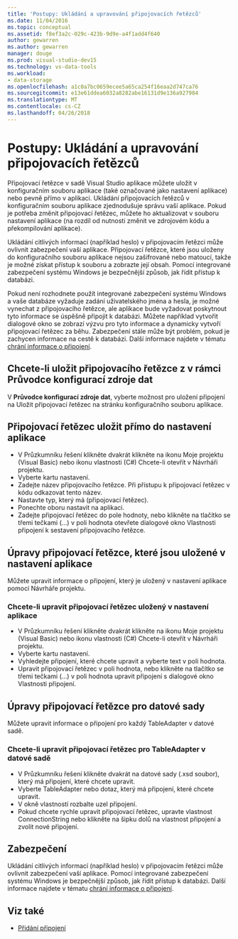 ```yaml
---
title: 'Postupy: Ukládání a upravování připojovacích řetězců'
ms.date: 11/04/2016
ms.topic: conceptual
ms.assetid: f8ef3a2c-029c-423b-9d9e-a4f1add4f640
author: gewarren
ms.author: gewarren
manager: douge
ms.prod: visual-studio-dev15
ms.technology: vs-data-tools
ms.workload:
- data-storage
ms.openlocfilehash: a1c0a7bc0659ecee5a65ca254f16eaa2d747ca76
ms.sourcegitcommit: e13e61ddea6032a8282abe16131d9e136a927984
ms.translationtype: MT
ms.contentlocale: cs-CZ
ms.lasthandoff: 04/26/2018
---
```

# <a name="how-to-save-and-edit-connection-strings"></a>Postupy: Ukládání a upravování připojovacích řetězců
Připojovací řetězce v sadě Visual Studio aplikace můžete uložit v konfiguračním souboru aplikace (také označované jako nastavení aplikace) nebo pevně přímo v aplikaci. Ukládání připojovacích řetězců v konfiguračním souboru aplikace zjednodušuje správu vaší aplikace. Pokud je potřeba změnit připojovací řetězec, můžete ho aktualizovat v souboru nastavení aplikace (na rozdíl od nutnosti změnit ve zdrojovém kódu a překompilování aplikace).

Ukládání citlivých informací (například heslo) v připojovacím řetězci může ovlivnit zabezpečení vaší aplikace. Připojovací řetězce, které jsou uloženy do konfiguračního souboru aplikace nejsou zašifrované nebo matoucí, takže je možné získat přístup k souboru a zobrazte její obsah. Pomocí integrované zabezpečení systému Windows je bezpečnější způsob, jak řídit přístup k databázi.

Pokud není rozhodnete použít integrované zabezpečení systému Windows a vaše databáze vyžaduje zadání uživatelského jména a hesla, je možné vynechat z připojovacího řetězce, ale aplikace bude vyžadovat poskytnout tyto informace se úspěšně připojit k databázi. Můžete například vytvořit dialogové okno se zobrazí výzvu pro tyto informace a dynamicky vytvoří připojovací řetězec za běhu. Zabezpečení stále může být problém, pokud je zachycen informace na cestě k databázi.
Další informace najdete v tématu [chrání informace o připojení](/dotnet/framework/data/adonet/protecting-connection-information).

## <a name="to-save-a-connection-string-from-within-the-data-source-configuration-wizard"></a>Chcete-li uložit připojovacího řetězce z v rámci Průvodce konfigurací zdroje dat
V **Průvodce konfigurací zdroje dat**, vyberte možnost pro uložení připojení na Uložit připojovací řetězec na stránku konfiguračního souboru aplikace.

## <a name="to-save-a-connection-string-directly-into-application-settings"></a>Připojovací řetězec uložit přímo do nastavení aplikace
- V Průzkumníku řešení klikněte dvakrát klikněte na ikonu Moje projektu (Visual Basic) nebo ikonu vlastnosti (C#) Chcete-li otevřít v Návrháři projektu.
- Vyberte kartu nastavení.
- Zadejte název připojovacího řetězce. Při přístupu k připojovací řetězec v kódu odkazovat tento název.
- Nastavte typ, který má (připojovací řetězec).
- Ponechte oboru nastavit na aplikaci.
- Zadejte připojovací řetězec do pole hodnoty, nebo klikněte na tlačítko se třemi tečkami (...) v poli hodnota otevřete dialogové okno Vlastnosti připojení k sestavení připojovacího řetězce.

## <a name="editing-connection-strings-stored-in-application-settings"></a>Úpravy připojovací řetězce, které jsou uložené v nastavení aplikace
Můžete upravit informace o připojení, který je uložený v nastavení aplikace pomocí Návrháře projektu.

### <a name="to-edit-a-connection-string-stored-in-application-settings"></a>Chcete-li upravit připojovací řetězec uložený v nastavení aplikace
- V Průzkumníku řešení klikněte dvakrát klikněte na ikonu Moje projektu (Visual Basic) nebo ikonu vlastnosti (C#) Chcete-li otevřít v Návrháři projektu.
- Vyberte kartu nastavení.
- Vyhledejte připojení, které chcete upravit a vyberte text v poli hodnota.
- Upravit připojovací řetězec v poli hodnota, nebo klikněte na tlačítko se třemi tečkami (...) v poli hodnota upravit připojení s dialogové okno Vlastnosti připojení.

## <a name="editing-connection-strings-for-datasets"></a>Úpravy připojovací řetězce pro datové sady
Můžete upravit informace o připojení pro každý TableAdapter v datové sadě.

### <a name="to-edit-a-connection-string-for-a-tableadapter-in-a-dataset"></a>Chcete-li upravit připojovací řetězec pro TableAdapter v datové sadě
- V Průzkumníku řešení klikněte dvakrát na datové sady (.xsd soubor), který má připojení, které chcete upravit.
- Vyberte TableAdapter nebo dotaz, který má připojení, které chcete upravit.
- V okně vlastností rozbalte uzel připojení.
- Pokud chcete rychle upravit připojovací řetězec, upravte vlastnost ConnectionString nebo klikněte na šipku dolů na vlastnost připojení a zvolit nové připojení.

## <a name="security"></a>Zabezpečení
Ukládání citlivých informací (například heslo) v připojovacím řetězci může ovlivnit zabezpečení vaší aplikace. Pomocí integrované zabezpečení systému Windows je bezpečnější způsob, jak řídit přístup k databázi.
Další informace najdete v tématu [chrání informace o připojení](/dotnet/framework/data/adonet/protecting-connection-information).

## <a name="see-also"></a>Viz také

- [Přidání připojení](../data-tools/add-new-connections.md)